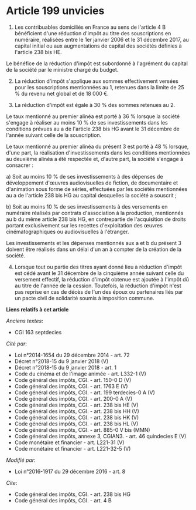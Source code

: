# Article 199 unvicies

1. Les contribuables domiciliés en France au sens de l'article 4 B bénéficient d'une réduction d'impôt au titre des
souscriptions en numéraire, réalisées entre le 1er janvier 2006 et le 31 décembre 2017, au capital initial ou aux
augmentations de capital des sociétés définies à l'article 238 bis HE. 

Le bénéfice de la réduction d'impôt est subordonné à l'agrément du capital de la société par le ministre chargé du budget. 

2. La réduction d'impôt s'applique aux sommes effectivement versées pour les souscriptions mentionnées au 1, retenues dans la
limite de 25 % du revenu net global et de 18 000 €. 

3. La réduction d'impôt est égale à 30 % des sommes retenues au 2. 

Le taux mentionné au premier alinéa est porté à 36 % lorsque la société s'engage à réaliser au moins 10 % de ses
investissements dans les conditions prévues au a de l'article 238 bis HG avant le 31 décembre de l'année suivant celle de la
souscription. 

Le taux mentionné au premier alinéa du présent 3 est porté à 48 % lorsque, d'une part, la réalisation d'investissements dans
les conditions mentionnées au deuxième alinéa a été respectée et, d'autre part, la société s'engage à consacrer : 

a) Soit au moins 10 % de ses investissements à des dépenses de développement d'œuvres audiovisuelles de fiction, de
documentaire et d'animation sous forme de séries, effectuées par les sociétés mentionnées au a de l'article 238 bis HG au
capital desquelles la société a souscrit ; 

b) Soit au moins 10 % de ses investissements à des versements en numéraire réalisés par contrats d'association à la
production, mentionnés au b du même article 238 bis HG, en contrepartie de l'acquisition de droits portant exclusivement sur
les recettes d'exploitation des œuvres cinématographiques ou audiovisuelles à l'étranger. 

Les investissements et les dépenses mentionnés aux a et b du présent 3 doivent être réalisés dans un délai d'un an à compter
de la création de la société.

4. Lorsque tout ou partie des titres ayant donné lieu à réduction d'impôt est cédé avant le 31 décembre de la cinquième année
suivant celle du versement effectif, la réduction d'impôt obtenue est ajoutée à l'impôt dû au titre de l'année de la cession.
Toutefois, la réduction d'impôt n'est pas reprise en cas de décès de l'un des époux ou partenaires liés par un pacte civil de
solidarité soumis à imposition commune.

**Liens relatifs à cet article**

_Anciens textes_:

  - CGI 163 septdecies

_Cité par_:

  - Loi n°2014-1654 du 29 décembre 2014 - art. 72
  - Décret n°2018-15 du 9 janvier 2018 (V)
  - Décret n°2018-15 du 9 janvier 2018 - art. 1
  - Code du cinéma et de l'image animée - art. L332-1 (V)
  - Code général des impôts, CGI. - art. 150-0 D (V)
  - Code général des impôts, CGI. - art. 1763 E (V)
  - Code général des impôts, CGI. - art. 199 terdecies-0 A (V)
  - Code général des impôts, CGI. - art. 200-0 A (V)
  - Code général des impôts, CGI. - art. 238 bis HE (V)
  - Code général des impôts, CGI. - art. 238 bis HH (V)
  - Code général des impôts, CGI. - art. 238 bis HK (V)
  - Code général des impôts, CGI. - art. 238 bis HL (V)
  - Code général des impôts, CGI. - art. 885-0 V bis (MMN)
  - Code général des impôts, annexe 3, CGIAN3. - art. 46 quindecies E (V)
  - Code monétaire et financier - art. L221-31 (V)
  - Code monétaire et financier - art. L221-32-5 (V)

_Modifié par_:

  - Loi n°2016-1917 du 29 décembre 2016 - art. 8

_Cite_:

  - Code général des impôts, CGI. - art. 238 bis HG
  - Code général des impôts, CGI. - art. 4 B
